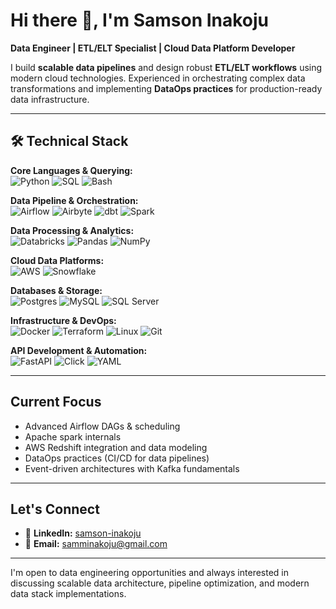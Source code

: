 # Hi there 👋, I'm Samson Inakoju

**Data Engineer | ETL/ELT Specialist | Cloud Data Platform Developer**

I build **scalable data pipelines** and design robust **ETL/ELT workflows** using modern cloud technologies. Experienced in orchestrating complex data transformations and implementing **DataOps practices** for production-ready data infrastructure.

---

## 🛠️ Technical Stack

**Core Languages & Querying:**  
![Python](https://img.shields.io/badge/Python-3776AB?logo=python&logoColor=white) 
![SQL](https://img.shields.io/badge/SQL-336791?logo=postgresql&logoColor=white)
![Bash](https://img.shields.io/badge/Bash-4EAA25?logo=gnubash&logoColor=white)

**Data Pipeline & Orchestration:**  
![Airflow](https://img.shields.io/badge/Apache%20Airflow-017CEE?logo=apacheairflow&logoColor=white) 
![Airbyte](https://img.shields.io/badge/Airbyte-615EFF?logo=airbyte&logoColor=white)
![dbt](https://img.shields.io/badge/dbt-FF694B?logo=dbt&logoColor=white) 
![Spark](https://img.shields.io/badge/Apache%20Spark-E25A1C?logo=apachespark&logoColor=white)

**Data Processing & Analytics:**  
![Databricks](https://img.shields.io/badge/Databricks-FF3621?logo=databricks&logoColor=white)
![Pandas](https://img.shields.io/badge/Pandas-150458?logo=pandas&logoColor=white)
![NumPy](https://img.shields.io/badge/NumPy-013243?logo=numpy&logoColor=white) 

**Cloud Data Platforms:**  
![AWS](https://img.shields.io/badge/AWS-232F3E?logo=amazonaws&logoColor=white) 
![Snowflake](https://img.shields.io/badge/Snowflake-29B5E8?logo=snowflake&logoColor=white)

**Databases & Storage:**  
![Postgres](https://img.shields.io/badge/PostgreSQL-336791?logo=postgresql&logoColor=white) 
![MySQL](https://img.shields.io/badge/MySQL-4479A1?logo=mysql&logoColor=white) 
![SQL Server](https://img.shields.io/badge/SQL%20Server-CC2927?logo=microsoftsqlserver&logoColor=white)

**Infrastructure & DevOps:**  
![Docker](https://img.shields.io/badge/Docker-2496ED?logo=docker&logoColor=white) 
![Terraform](https://img.shields.io/badge/Terraform-7B42BC?logo=terraform&logoColor=white)
![Linux](https://img.shields.io/badge/Linux-FCC624?logo=linux&logoColor=black)
![Git](https://img.shields.io/badge/Git-F05032?logo=git&logoColor=white)

**API Development & Automation:**  
![FastAPI](https://img.shields.io/badge/FastAPI-009688?logo=fastapi&logoColor=white)
![Click](https://img.shields.io/badge/Click-017CEE?logo=python&logoColor=white)
![YAML](https://img.shields.io/badge/YAML-CB171E?logo=yaml&logoColor=white)

---

## Current Focus

- Advanced Airflow DAGs & scheduling
- Apache spark internals
- AWS Redshift integration and data modeling
- DataOps practices (CI/CD for data pipelines)
- Event-driven architectures with Kafka fundamentals

---

## Let's Connect

- 💼 **LinkedIn:** [samson-inakoju](https://www.linkedin.com/in/samson-inakoju/)  
- 📧 **Email:** [samminakoju@gmail.com](mailto:samminakoju@gmail.com)

---

I'm open to data engineering opportunities and always interested in discussing scalable data architecture, pipeline optimization, and modern data stack implementations.